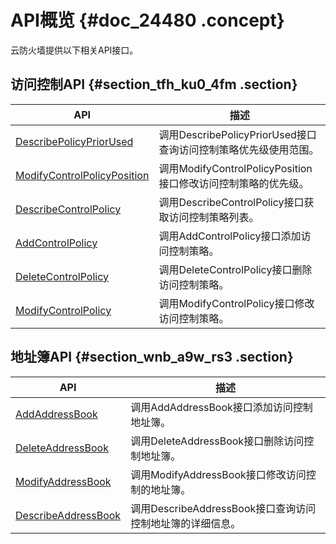 # API概览 {#doc_24480 .concept}

云防火墙提供以下相关API接口。

## 访问控制API {#section_tfh_ku0_4fm .section}

|API|描述|
|---|--|
|[DescribePolicyPriorUsed](cn.zh-CN/API参考/访问控制API/DescribePolicyPriorUsed.md)|调用DescribePolicyPriorUsed接口查询访问控制策略优先级使用范围。|
|[ModifyControlPolicyPosition](cn.zh-CN/API参考/访问控制API/ModifyControlPolicyPosition.md)|调用ModifyControlPolicyPosition接口修改访问控制策略的优先级。|
|[DescribeControlPolicy](cn.zh-CN/API参考/访问控制API/DescribeControlPolicy.md)|调用DescribeControlPolicy接口获取访问控制策略列表。|
|[AddControlPolicy](cn.zh-CN/API参考/访问控制API/AddControlPolicy.md)|调用AddControlPolicy接口添加访问控制策略。|
|[DeleteControlPolicy](cn.zh-CN/API参考/访问控制API/DeleteControlPolicy.md)|调用DeleteControlPolicy接口删除访问控制策略。|
|[ModifyControlPolicy](cn.zh-CN/API参考/访问控制API/ModifyControlPolicy.md)|调用ModifyControlPolicy接口修改访问控制策略。|

## 地址簿API {#section_wnb_a9w_rs3 .section}

|API|描述|
|---|--|
|[AddAddressBook](cn.zh-CN/API参考/地址簿API/AddAddressBook.md)|调用AddAddressBook接口添加访问控制地址簿。|
|[DeleteAddressBook](cn.zh-CN/API参考/地址簿API/DeleteAddressBook.md)|调用DeleteAddressBook接口删除访问控制地址簿。|
|[ModifyAddressBook](cn.zh-CN/API参考/地址簿API/ModifyAddressBook.md)|调用ModifyAddressBook接口修改访问控制的地址簿。|
|[DescribeAddressBook](cn.zh-CN/API参考/地址簿API/DescribeAddressBook.md)|调用DescribeAddressBook接口查询访问控制地址簿的详细信息。|

